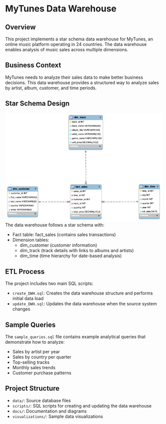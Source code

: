 # MyTunes Data Warehouse

## Overview
This project implements a star schema data warehouse for MyTunes, an online music platform operating in 24 countries. The data warehouse enables analysis of music sales across multiple dimensions.

## Business Context
MyTunes needs to analyze their sales data to make better business decisions. This data warehouse provides a structured way to analyze sales by artist, album, customer, and time periods.

## Star Schema Design
![Star Schema](docs/ER_diagram.png)
The data warehouse follows a star schema with:
- Fact table: fact_sales (contains sales transactions)
- Dimension tables:
  - dim_customer (customer information)
  - dim_track (track details with links to albums and artists)
  - dim_time (time hierarchy for date-based analysis)

## ETL Process
The project includes two main SQL scripts:
- `create_DWH.sql`: Creates the data warehouse structure and performs initial data load
- `update_DWH.sql`: Updates the data warehouse when the source system changes

## Sample Queries
The `sample_queries.sql` file contains example analytical queries that demonstrate how to analyze:
- Sales by artist per year
- Sales by country per quarter
- Top-selling tracks
- Monthly sales trends
- Customer purchase patterns

## Project Structure
- `data/`: Source database files
- `scripts/`: SQL scripts for creating and updating the data warehouse
- `docs/`: Documentation and diagrams
- `visualizations/`: Sample data visualizations
